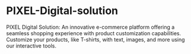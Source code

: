 # PIXEL-Digital-solution
PIXEL Digital Solution: An innovative e-commerce platform offering a seamless shopping experience with product customization capabilities. Customize your products, like T-shirts, with text, images, and more using our interactive tools.
